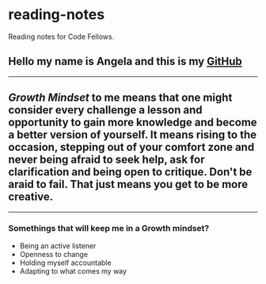 # reading-notes
Reading notes for Code Fellows.

## Hello my name is Angela and this is my [GitHub](https://www.google.com)
------------------------------------------------------
## *Growth Mindset* to me means that one might consider every challenge a lesson and opportunity to gain more knowledge and become a better version of yourself. It means rising to the occasion, stepping out of your comfort zone and never being afraid to seek help, ask for clarification and being open to critique. Don't be araid to fail. That just means you get to be more creative. 
--------------------------------------------------------
### Somethings that will keep me in a Growth mindset?
  * Being an active listener
  * Openness to change 
  * Holding myself accountable
  * Adapting to what comes my way
